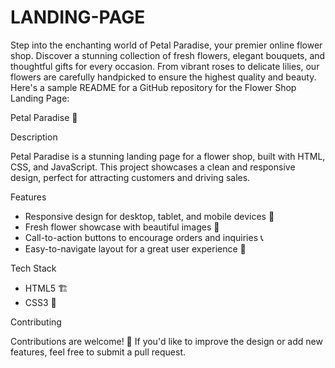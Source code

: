 # LANDING-PAGE
Step into the enchanting world of Petal Paradise, your premier online flower shop. Discover a stunning collection of fresh flowers, elegant bouquets, and thoughtful gifts for every occasion. From vibrant roses to delicate lilies, our flowers are carefully handpicked to ensure the highest quality and beauty.
Here's a sample README for a GitHub repository for the Flower Shop Landing Page:

Petal Paradise 🌼

Description

Petal Paradise is a stunning landing page for a flower shop, built with HTML, CSS, and JavaScript. This project showcases a clean and responsive design, perfect for attracting customers and driving sales.

Features

- Responsive design for desktop, tablet, and mobile devices 📱
- Fresh flower showcase with beautiful images 🌼
- Call-to-action buttons to encourage orders and inquiries 📞
- Easy-to-navigate layout for a great user experience 🌟

Tech Stack

- HTML5 🏗
- CSS3 🎨


Contributing

Contributions are welcome! 🤝 If you'd like to improve the design or add new features, feel free to submit a pull request.

